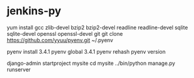 # jenkins-py

 yum install gcc zlib-devel bzip2 bzip2-devel readline readline-devel sqlite sqlite-devel openssl openssl-devel git
 git clone https://github.com/yyuu/pyenv.git ~/.pyenv

 pyenv install 3.4.1
 pyenv global 3.4.1
 pyenv rehash
 pyenv version

 django-admin startproject mysite
 cd mysite
 ../bin/python manage.py runserver
